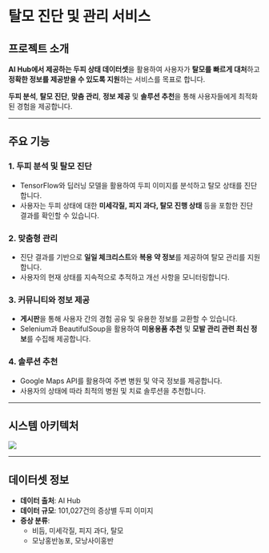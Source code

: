 # 탈모 진단 및 관리 서비스

## 프로젝트 소개

**AI Hub에서 제공하는 두피 상태 데이터셋**을 활용하여 사용자가 **탈모를 빠르게 대처**하고 **정확한 정보를 제공받을 수 있도록 지원**하는 서비스를 목표로 합니다.

**두피 분석**, **탈모 진단**, **맞춤 관리**, **정보 제공** 및 **솔루션 추천**을 통해 사용자들에게 최적화된 경험을 제공합니다.

---

## 주요 기능

### 1. 두피 분석 및 탈모 진단
- TensorFlow와 딥러닝 모델을 활용하여 두피 이미지를 분석하고 탈모 상태를 진단합니다.
- 사용자는 두피 상태에 대한 **미세각질, 피지 과다, 탈모 진행 상태** 등을 포함한 진단 결과를 확인할 수 있습니다.

### 2. 맞춤형 관리
- 진단 결과를 기반으로 **일일 체크리스트**와 **복용 약 정보**를 제공하여 탈모 관리를 지원합니다.
- 사용자의 현재 상태를 지속적으로 추적하고 개선 사항을 모니터링합니다.

### 3. 커뮤니티와 정보 제공
- **게시판**을 통해 사용자 간의 경험 공유 및 유용한 정보를 교환할 수 있습니다.
- Selenium과 BeautifulSoup을 활용하여 **미용용품 추천** 및 **모발 관리 관련 최신 정보**를 수집해 제공합니다.

### 4. 솔루션 추천
- Google Maps API를 활용하여 주변 병원 및 약국 정보를 제공합니다.
- 사용자의 상태에 따라 최적의 병원 및 치료 솔루션을 추천합니다.

---

## 시스템 아키텍처
<img src="../../img/img.png">

---

## 데이터셋 정보

- **데이터 출처**: AI Hub
- **데이터 규모**: 101,027건의 증상별 두피 이미지
- **증상 분류**:
    - 비듬, 미세각질, 피지 과다, 탈모
    - 모낭홍반농포, 모낭사이홍반
